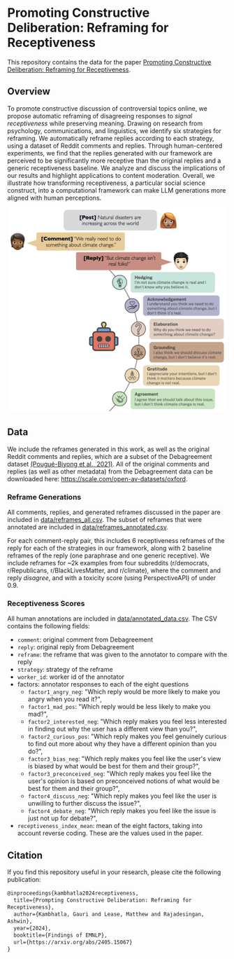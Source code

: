 # Promoting Constructive Deliberation: Reframing for Receptiveness

This repository contains the data for the paper [Promoting Constructive Deliberation: Reframing for Receptiveness](https://arxiv.org/abs/2405.15067).


## Overview
To promote constructive  discussion of controversial topics online, we propose automatic reframing of disagreeing responses to *signal receptiveness* while preserving meaning.
Drawing on research from psychology, communications, and linguistics, we identify six strategies for reframing. We automatically reframe replies according to each strategy, using a dataset of Reddit comments and replies. Through human-centered experiments, we find that the replies generated with our framework are perceived to be significantly more receptive than the original replies and a generic receptiveness baseline. We analyze and discuss the implications of our results and highlight applications to content moderation. Overall, we illustrate how transforming receptiveness, a particular social science construct, into a computational framework can make LLM generations more aligned with human perceptions.


![Reframing](reframing.png)

## Data
We include the reframes generated in this work, as well as the original Reddit comments and replies, which are a subset of the Debagreement dataset [(Pougué-Biyong et al., 2021)](https://datasets-benchmarks-proceedings.neurips.cc/paper_files/paper/2021/file/6f3ef77ac0e3619e98159e9b6febf557-Paper-round2.pdf). All of the original comments and replies (as well as other metadata) from the Debagreement data can be downloaded here: https://scale.com/open-av-datasets/oxford.

### Reframe Generations
All comments, replies, and generated reframes discussed in the paper are included in [data/reframes_all.csv](data/reframes_all.csv). The subset of reframes that were annotated are included in [data/reframes_annotated.csv](data/reframes_annotated.csv).

For each comment-reply pair, this includes 6 receptiveness reframes of the reply for each of the strategies in our framework, along with 2 baseline reframes of the reply (one paraphrase and one generic receptive). We include reframes for ~2k examples from four subreddits (r/democrats, r/Republicans, r/BlackLivesMatter, and r/climate), where the comment and reply *disagree*, and with a toxicity score (using PerspectiveAPI) of under 0.9.

### Receptiveness Scores
All human annotations are included in [data/annotated_data.csv](data/annotated_data.csv). The CSV contains the following fields:
- `comment`: original comment from Debagreement
- `reply`: original reply from Debagreement
- `reframe`: the reframe that was given to the annotator to compare with the reply
- `strategy`: strategy of the reframe
- `worker_id`: worker id of the annotator
- factors: annotator responses to each of the eight questions
    - `factor1_angry_neg`: "Which reply would be more likely to make you angry when you read it?",
    - `factor1_mad_pos`: "Which reply would be less likely to make you mad?",
    - `factor2_interested_neg`: "Which reply makes you feel less interested in finding out why the user has a different view than you?",
    - `factor2_curious_pos`: "Which reply makes you feel genuinely curious to find out more about why they have a different opinion than you do?",
    - `factor3_bias_neg`: "Which reply makes you feel like the user's view is biased by what would be best for them and their group?",
    - `factor3_preconceived_neg`: "Which reply makes you feel like the user's opinion is based on preconceived notions of what would be best for them and their group?",
    - `factor4_discuss_neg`: "Which reply makes you feel like the user is unwilling to further discuss the issue?",
    - `factor4_debate_neg`: "Which reply makes you feel like the issue is just not up for debate?",
- `receptiveness_index_mean`: mean of the eight factors, taking into account reverse coding. These are the values used in the paper.

## Citation
If you find this repository useful in your research, please cite the following publication:

```
@inproceedings{kambhatla2024receptiveness,
  title={Prompting Constructive Deliberation: Reframing for Receptiveness},
  author={Kambhatla, Gauri and Lease, Matthew and Rajadesingan, Ashwin},
  year={2024},
  booktitle={Findings of EMNLP},
  url={https://arxiv.org/abs/2405.15067}
}
```


